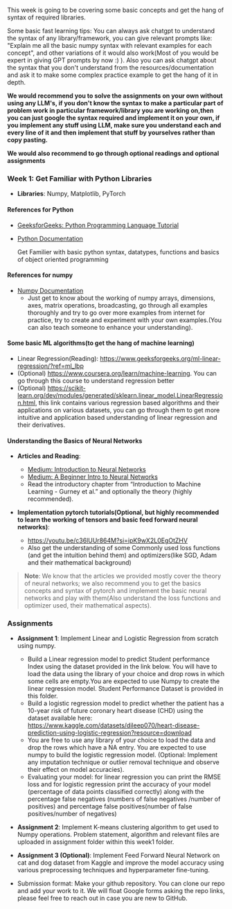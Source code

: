 This week is going to be covering some basic concepts and get the hang of syntax of required libraries. 

Some basic fast learning tips:
You can always ask chatgpt to understand the syntax of any library/framework, you can give relevant prompts like:
"Explain me all the basic numpy syntax with relevant examples for each concept", and other variations of it would also work(Most of you would be expert in giving GPT prompts by now :) ).
Also you can ask chatgpt about the syntax that you don't understand from the resources/documentation and ask it to make some
complex practice example to get the hang of it in depth.

**We would recommend you to solve the assignments on your own without using any LLM's, if you don't know the syntax to make a particular part of problem work in particular framework/library you are working on,then you can just google the syntax required and implement it on your own, if you implement any stuff using LLM, make sure you understand each and every line of it and then implement that stuff by yourselves rather than copy pasting.**

**We would also recommend to go through optional readings and optional assignments**

### Week 1: Get Familiar with Python Libraries
- **Libraries**: Numpy, Matplotlib, PyTorch

#### References for Python
- [GeeksforGeeks: Python Programming Language Tutorial](https://www.geeksforgeeks.org/python-programming-language-tutorial/)
- [Python Documentation](https://docs.python.org/3.13/)

  Get Familier with basic python syntax, datatypes, functions and basics of object oriented programming

#### References for numpy
- [Numpy Documentation](https://numpy.org/doc/2.1/user/basics.html)
  - Just get to know about the working of numpy arrays, dimensions, axes, matrix operations, broadcasting, go through all examples thoroughly and try to go over more examples from internet for practice, try to create and experiment with your own examples.(You can also teach someone to enhance your understanding).
 
#### Some basic ML algorithms(to get the hang of machine learning)

-  Linear Regression(Reading): https://www.geeksforgeeks.org/ml-linear-regression/?ref=ml_lbp
- (Optional) https://www.coursera.org/learn/machine-learning. You can go through this course to understand regression better
- (Optional) https://scikit-learn.org/dev/modules/generated/sklearn.linear_model.LinearRegression.html, this link contains various regression based algorithms and their applications on various datasets, you can go through them to get more intuitive and application based understanding of linear regression and their derivatives.


#### Understanding the Basics of Neural Networks
- **Articles and Reading**:
  - [Medium: Introduction to Neural Networks](https://medium.com/deep-learning-demystified/introduction-to-neural-networks-part-1-e13f132c6d7e)
  - [Medium: A Beginner Intro to Neural Networks](https://purnasaigudikandula.medium.com/a-beginner-intro-to-neural-networks-543267bda3c8)
  - Read the introductory chapter from “Introduction to Machine Learning - Gurney et al.” and optionally the theory (highly recommended).
  

- **Implementation pytorch tutorials(Optional, but highly recommended to learn the working of tensors and basic feed forward neural networks)**:
  - https://youtu.be/c36lUUr864M?si=ipK9wX2L0EgOtZHV
  - Also get the understanding of some Commonly used loss functions (and get the intuition behind them) and optimizers(like SGD, Adam and their mathematical background)

> **Note**: We know that the articles we provided mostly cover the theory of neural networks; we also recommend you to get the basics concepts and syntax of pytorch and implement the basic neural networks and play with them(Also understand the loss functions and optimizer used, their mathematical aspects).

### Assignments
- **Assignment 1**: Implement Linear and Logistic Regression from scratch using numpy.
  - Build a Linear regression model to predict Student performance Index using the dataset provided in the link below. You will have to load the data using the library of your choice and drop rows in which some cells are empty.You are expected to use Numpy to create the linear regression model. Student Performance Dataset is provided in this folder.
  - Build a logistic regression model to predict whether the patient has a 10-year risk of future coronary heart disease (CHD) using the dataset available here: https://www.kaggle.com/datasets/dileep070/heart-disease-prediction-using-logistic-regression?resource=download
  - You are free to use any library of your choice to load the data and drop the rows which have a NA entry. You are expected to use numpy to build the logistic regression model. (Optional: Implement any imputation technique or outlier removal technique and observe their effect on model accuracies).
  - Evaluating your model: for linear regression you can print the RMSE loss and for logistic regression print the accuracy of your model (percentage of data points classified correctly) along with the percentage false negatives (numbers of false negatives /number of positives) and percentage false positives(number of false positives/number of negatives)

- **Assignment 2**: Implement K-means clustering algorithm to get used to Numpy operations. Problem statement, algorithm and relevant files are uploaded in assignment folder within this week1 folder.
  
- **Assignment 3 (Optional)**: Implement Feed Forward Neural Network on cat and dog dataset from Kaggle and improve the model accuracy using various preprocessing techniques and hyperparameter fine-tuning.

- Submission format: Make your github repository. You can clone our repo and add your work to it. We will float Google forms asking the repo links, please feel free to reach out in case you are new to GitHub.
